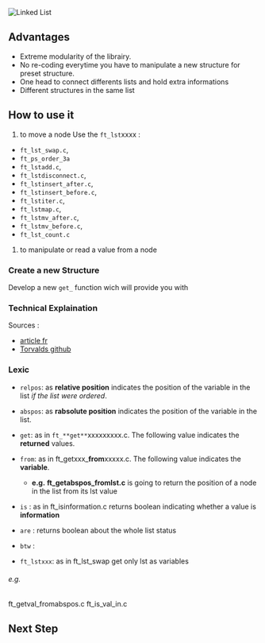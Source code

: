 ![Linked List](http://a.michelizza.free.fr/uploads/TutoOS/list_linux.png)

## Advantages

* Extreme modularity of the librairy.
* No re-coding everytime you have to manipulate a new structure for preset structure.
* One head to connect differents lists and hold extra informations
* Different structures in the same list

## How to use it

1. to move a node
Use the `ft_lst`xxxx : 
* `ft_lst_swap.c`,
* `ft_ps_order_3a` 
 * `ft_lstadd.c`, 
* `ft_lstdisconnect.c`, 
* `ft_lstinsert_after.c`, 
* `ft_lstinsert_before.c`, 
* `ft_lstiter.c`, 
* `ft_lstmap.c`, 
* `ft_lstmv_after.c`, 
* `ft_lstmv_before.c`, 
* `ft_lst_count.c`

1. to manipulate or read a value from a node





### Create a new Structure

Develop a new `get_` function wich will provide you with 


### Technical Explaination

Sources :
- [article fr](http://a.michelizza.free.fr/pmwiki.php?n=TutoOS.Linkedlist)
- [Torvalds github](https://github.com/torvalds/linux/blob/master/include/linux/list.h)

### Lexic

* `relpos`: as **relative position** indicates the position of the variable in the list *if the list were ordered*.
* `abspos`: as  **rabsolute position** indicates the position of the variable in the list.

* `get`: as in `ft_**get**`xxxxxxxxx.c. The following value indicates the **returned** values.  
* `from`: as in ft_getxxx_**from**xxxxx.c. The following value indicates the **variable**.
  * **e.g.** __ft_getabspos_fromlst.c__  is going to return the position of a node in the list from its lst value
  
* `is` : as in ft_isinformation.c returns boolean indicating whether a value is **information**
* `are` : returns boolean about the whole list status
* `btw` :
* `ft_lstxxx`: as in ft_lst_swap get only lst as variables

###### e.g.
ft_getval_fromabspos.c
ft_is_val_in.c


## Next Step
